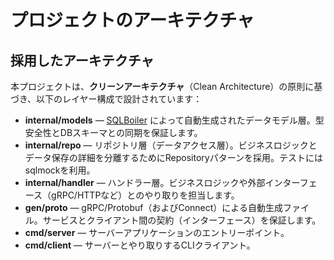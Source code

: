 # プロジェクトのアーキテクチャ

## 採用したアーキテクチャ

本プロジェクトは、**クリーンアーキテクチャ**（Clean Architecture）の原則に基づき、以下のレイヤー構成で設計されています：

- **internal/models** — [SQLBoiler](https://github.com/volatiletech/sqlboiler) によって自動生成されたデータモデル層。型安全性とDBスキーマとの同期を保証します。
- **internal/repo** — リポジトリ層（データアクセス層）。ビジネスロジックとデータ保存の詳細を分離するためにRepositoryパターンを採用。テストにはsqlmockを利用。
- **internal/handler** — ハンドラー層。ビジネスロジックや外部インターフェース（gRPC/HTTPなど）とのやり取りを担当します。
- **gen/proto** — gRPC/Protobuf（およびConnect）による自動生成ファイル。サービスとクライアント間の契約（インターフェース）を保証します。
- **cmd/server** — サーバーアプリケーションのエントリーポイント。
- **cmd/client** — サーバーとやり取りするCLIクライアント。
